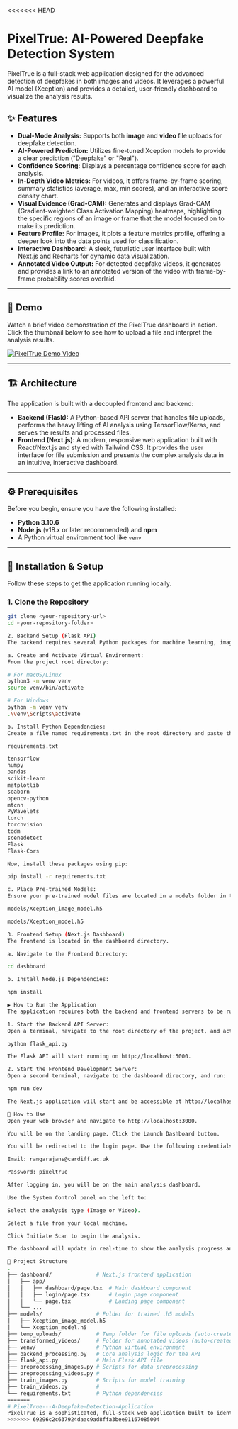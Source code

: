 <<<<<<< HEAD
# PixelTrue: AI-Powered Deepfake Detection System

PixelTrue is a full-stack web application designed for the advanced detection of deepfakes in both images and videos. It leverages a powerful AI model (Xception) and provides a detailed, user-friendly dashboard to visualize the analysis results.

## ✨ Features

- **Dual-Mode Analysis:** Supports both **image** and **video** file uploads for deepfake detection.
- **AI-Powered Prediction:** Utilizes fine-tuned Xception models to provide a clear prediction ("Deepfake" or "Real").
- **Confidence Scoring:** Displays a percentage confidence score for each analysis.
- **In-Depth Video Metrics:** For videos, it offers frame-by-frame scoring, summary statistics (average, max, min scores), and an interactive score density chart.
- **Visual Evidence (Grad-CAM):** Generates and displays Grad-CAM (Gradient-weighted Class Activation Mapping) heatmaps, highlighting the specific regions of an image or frame that the model focused on to make its prediction.
- **Feature Profile:** For images, it plots a feature metrics profile, offering a deeper look into the data points used for classification.
- **Interactive Dashboard:** A sleek, futuristic user interface built with Next.js and Recharts for dynamic data visualization.
- **Annotated Video Output:** For detected deepfake videos, it generates and provides a link to an annotated version of the video with frame-by-frame probability scores overlaid.

---

## 🎥 Demo

Watch a brief video demonstration of the PixelTrue dashboard in action. Click the thumbnail below to see how to upload a file and interpret the analysis results.

[![PixelTrue Demo Video](https://img.youtube.com/vi/oHXcZ487PSk/maxresdefault.jpg)](https://www.youtube.com/watch?v=oHXcZ487PSk)

---

## 🏗️ Architecture

The application is built with a decoupled frontend and backend:

-   **Backend (Flask):** A Python-based API server that handles file uploads, performs the heavy lifting of AI analysis using TensorFlow/Keras, and serves the results and processed files.
-   **Frontend (Next.js):** A modern, responsive web application built with React/Next.js and styled with Tailwind CSS. It provides the user interface for file submission and presents the complex analysis data in an intuitive, interactive dashboard.

---

## ⚙️ Prerequisites

Before you begin, ensure you have the following installed:

-   **Python 3.10.6**
-   **Node.js** (v18.x or later recommended) and **npm**
-   A Python virtual environment tool like `venv`

---

## 🚀 Installation & Setup

Follow these steps to get the application running locally.

### 1. Clone the Repository

```bash
git clone <your-repository-url>
cd <your-repository-folder>

2. Backend Setup (Flask API)
The backend requires several Python packages for machine learning, image/video processing, and serving the API.

a. Create and Activate Virtual Environment:
From the project root directory:

# For macOS/Linux
python3 -m venv venv
source venv/bin/activate

# For Windows
python -m venv venv
.\venv\Scripts\activate

b. Install Python Dependencies:
Create a file named requirements.txt in the root directory and paste the content below into it.

requirements.txt

tensorflow
numpy
pandas
scikit-learn
matplotlib
seaborn
opencv-python
mtcnn
PyWavelets
torch
torchvision
tqdm
scenedetect
Flask
Flask-Cors

Now, install these packages using pip:

pip install -r requirements.txt

c. Place Pre-trained Models:
Ensure your pre-trained model files are located in a models folder in the root directory. The application expects to find:

models/Xception_image_model.h5

models/Xception_model.h5

3. Frontend Setup (Next.js Dashboard)
The frontend is located in the dashboard directory.

a. Navigate to the Frontend Directory:

cd dashboard

b. Install Node.js Dependencies:

npm install

▶️ How to Run the Application
The application requires both the backend and frontend servers to be running simultaneously.

1. Start the Backend API Server:
Open a terminal, navigate to the root directory of the project, and activate your virtual environment. Then run:

python flask_api.py

The Flask API will start running on http://localhost:5000.

2. Start the Frontend Development Server:
Open a second terminal, navigate to the dashboard directory, and run:

npm run dev

The Next.js application will start and be accessible at http://localhost:3000.

👤 How to Use
Open your web browser and navigate to http://localhost:3000.

You will be on the landing page. Click the Launch Dashboard button.

You will be redirected to the login page. Use the following credentials to log in:

Email: rangarajans@cardiff.ac.uk

Password: pixeltrue

After logging in, you will be on the main analysis dashboard.

Use the System Control panel on the left to:

Select the analysis type (Image or Video).

Select a file from your local machine.

Click Initiate Scan to begin the analysis.

The dashboard will update in real-time to show the analysis progress and display the final results upon completion.

📁 Project Structure
.
├── dashboard/              # Next.js frontend application
│   ├── app/
│   │   ├── dashboard/page.tsx  # Main dashboard component
│   │   ├── login/page.tsx      # Login page component
│   │   └── page.tsx            # Landing page component
│   └── ...
├── models/                 # Folder for trained .h5 models
│   ├── Xception_image_model.h5
│   └── Xception_model.h5
├── temp_uploads/           # Temp folder for file uploads (auto-created)
├── transformed_videos/     # Folder for annotated videos (auto-created)
├── venv/                   # Python virtual environment
├── backend_processing.py   # Core analysis logic for the API
├── flask_api.py            # Main Flask API file
├── preprocessing_images.py # Scripts for data preprocessing
├── preprocessing_videos.py #
├── train_images.py         # Scripts for model training
├── train_videos.py         #
└── requirements.txt        # Python dependencies
=======
# PixelTrue---A-Deepfake-Detection-Application
PixelTrue is a sophisticated, full-stack web application built to identify deepfakes in both images and videos. At its core, it uses a powerful AI model to analyze media files and determine if they are authentic or have been synthetically manipulated.
>>>>>>> 69296c2c637924daac9ad8ffa3bee91167085004
